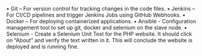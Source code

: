 •	Git – For version control for tracking changes in the code files.
•	Jenkins – For CI/CD pipelines and trigger Jenkins Jobs using GitHub Webhooks.
•	Docker – For deploying containerized applications.
•	Ansible - Configuration management tool to set up git, docker and selenium on the slave node.
•	Selenium - Create a Selenium Unit Test for the PHP website. It should click on “About” and verify the
text written in it. This will conclude the website is deployed and is running fine.
